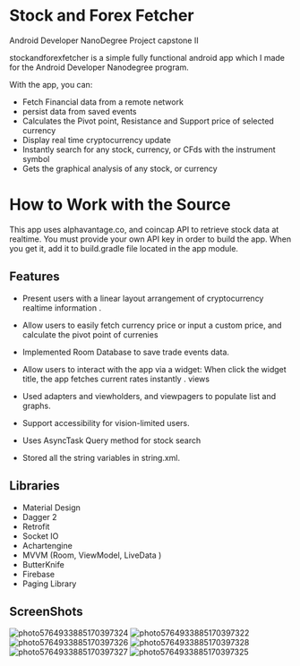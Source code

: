 # Stock and Forex Fetcher
Android Developer NanoDegree Project capstone II

stockandforexfetcher is a simple fully functional android app which I made for the Android Developer Nanodegree program.

With the app, you can:

   * Fetch Financial data from a remote network
   * persist data from saved events
   * Calculates the Pivot point, Resistance and Support price of selected currency
   * Display real time cryptocurrency update
   * Instantly search for any stock, currency, or CFds with the instrument symbol
   * Gets the graphical analysis of any stock, or currency

# How to Work with the Source

This app uses alphavantage.co, and coincap API to retrieve stock data at realtime. You must provide your own API key in order to build the app. When you get it, add it to build.gradle file located in the app module.

## Features

* Present users with a linear layout arrangement of cryptocurrency realtime information .

* Allow users to easily fetch currency price or input a custom price, and calculate the pivot point of currenies

* Implemented Room Database to save trade events data.


* Allow users to interact with the app via a widget: When click the widget title, the app fetches current rates instantly . 
views
* Used adapters and viewholders, and viewpagers to populate list  and graphs.

* Support accessibility for vision-limited users.

* Uses AsyncTask Query method for stock search

* Stored all the string variables in string.xml.

## Libraries

* Material Design
* Dagger 2
* Retrofit
* Socket IO
* Achartengine
* MVVM (Room, ViewModel, LiveData )
* ButterKnife
* Firebase 
* Paging Library

## ScreenShots

![photo5764933885170397324](https://user-images.githubusercontent.com/32399318/59290228-f9b29680-8c6f-11e9-85ff-a66b6b100caa.jpg)
![photo5764933885170397322](https://user-images.githubusercontent.com/32399318/59290229-fa4b2d00-8c6f-11e9-8f74-da917af12195.jpg)
![photo5764933885170397326](https://user-images.githubusercontent.com/32399318/59290230-fae3c380-8c6f-11e9-9353-fc789294aac3.jpg)
![photo5764933885170397328](https://user-images.githubusercontent.com/32399318/59290231-fae3c380-8c6f-11e9-936c-f764dc98ea99.jpg)
![photo5764933885170397327](https://user-images.githubusercontent.com/32399318/59290232-fb7c5a00-8c6f-11e9-8199-3fa583634caa.jpg)
![photo5764933885170397325](https://user-images.githubusercontent.com/32399318/59290235-fcad8700-8c6f-11e9-9372-2b3eb15ba48c.jpg)


